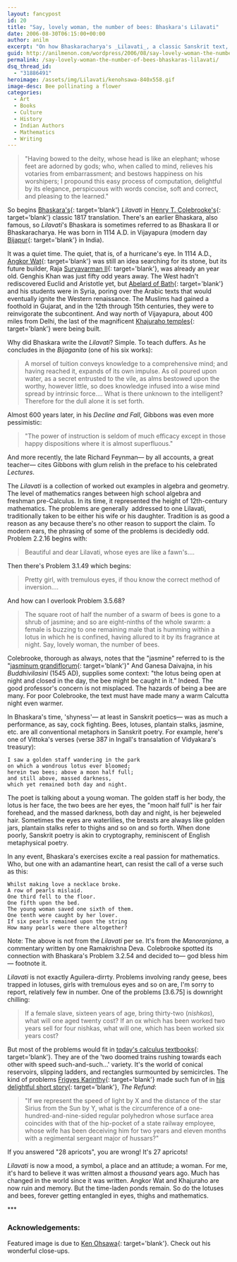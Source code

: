 ```yaml
---
layout: fancypost
id: 20
title: "Say, lovely woman, the number of bees: Bhaskara's Lilavati"
date: 2006-08-30T06:15:00+00:00
author: anilm
excerpt: "On how Bhaskaracharya's _Lilavati_, a classic Sanskrit text, pollinated mathematics with poetry."
guid: http://anilmenon.com/wordpress/2006/08/say-lovely-woman-the-number-of-bees-bhaskaras-lilavati.html
permalink: /say-lovely-woman-the-number-of-bees-bhaskaras-lilavati/
dsq_thread_id:
  - "31886491"
heroimage: /assets/img/Lilavati/kenohsawa-840x558.gif
image-desc: Bee pollinating a flower
categories:
  - Art
  - Books
  - Culture
  - History
  - Indian Authors
  - Mathematics
  - Writing
---
```

> "Having bowed to the deity, whose head is like an elephant; whose feet are adorned by gods; who, when called to mind, relieves his votaries from embarrassment; and bestows happiness on his worshipers; I propound this easy process of computation, delightful by its elegance, perspicuous with words concise, soft and correct, and pleasing to the learned."

So begins [Bhaskara's](http://www-gap.dcs.st-and.ac.uk/%7Ehistory/Biographies/Bhaskara_II.html){: target='blank'} _Lilavati_ in [Henry T. Colebrooke's](http://en.wikipedia.org/wiki/Henry_Thomas_Colebrooke){: target='blank'} classic 1817 translation. There's an earlier Bhaskara, also famous, so _Lilavati_'s Bhaskara is sometimes referred to as Bhaskara II or Bhaskaracharya. He was born in 1114 A.D. in Vijayapura (modern day [Bijapur](http://en.wikipedia.org/wiki/Bijapur){: target='blank'} in India).

It was a quiet time. The quiet, that is, of a hurricane's eye. In 1114 A.D., [Angkor Wat](http://en.wikipedia.org/wiki/Angkor_Wat){: target='blank'} was still an idea searching for its stone, but its future builder, Raja [Suryavarman II](http://en.wikipedia.org/wiki/Suryavarman_II){: target='blank'}, was already an year old. Genghis Khan was just fifty odd years away. The West hadn't rediscovered Euclid and Aristotle yet, but [Abelard of Bath](http://www.brlsi.org/proceed1999/lecture100399.htm){: target='blank'} and his students were in Syria, poring over the Arabic texts that would eventually ignite the Western renaissance. The Muslims had gained a foothold in Gujarat, and in the 12th through 15th centuries, they were to reinvigorate the subcontinent. And way north of Vijayapura, about 400 miles from Delhi, the last of the magnificent [Khajuraho temples](http://www.sawf.org/newedit/edit04172000/history.asp){: target='blank'} were being built.

Why did Bhaskara write the _Lilavati_? Simple. To teach duffers. As he concludes in the _Bijaganita_ (one of his six works):

> A morsel of tuition conveys knowledge to a comprehensive mind; and having reached it, expands of its own impulse. As oil poured upon water, as a secret entrusted to the vile, as alms bestowed upon the worthy, however little, so does knowledge infused into a wise mind spread by intrinsic force.... What is there unknown to the intelligent? Therefore for the dull alone it is set forth.

Almost 600 years later, in his _Decline and Fall_, Gibbons was even more pessimistic:

> "The power of instruction is seldom of much efficacy except in those happy dispositions where it is almost superfluous."

And more recently, the late Richard Feynman&mdash; by all accounts, a great teacher&mdash; cites Gibbons with glum relish in the preface to his celebrated _Lectures_.

The _Lilavati_ is a collection of worked out examples in algebra and geometry. The level of mathematics ranges between high school algebra and freshman pre-Calculus. In its time, it represented the height of 12th-century mathematics. The problems are generally  addressed to one Lilavati, traditionally taken to be either his wife or his daughter. Tradition is as good a reason as any because there's no other reason to support the claim. To modern ears, the phrasing of some of the problems is decidedly odd. Problem 2.2.16 begins with:

> Beautiful and dear Lilavati, whose eyes are like a fawn's....

Then there's Problem 3.1.49 which begins:

> Pretty girl, with tremulous eyes, if thou know the correct method of inversion....

And how can I overlook Problem 3.5.68?

> The square root of half the number of a swarm of bees is gone to a shrub of jasmine; and so are eight-ninths of the whole swarm: a female is buzzing to one remaining male that is humming within a lotus in which he is confined, having allured to it by its fragrance at night. Say, lovely woman, the number of bees.

Colebrooke, thorough as always, notes that the "jasmine" referred to is the "[jasminum grandiflorum](http://cookislands.bishopmuseum.org/MM/MX1-4/4P294_Jasm-gran_RR_GM2_MX.jpg){: target='blank'}" And Ganesa Daivajna, in his _Buddhivilasini_ (1545 AD), supplies some context: "the lotus being open at night and closed in the day, the bee might be caught in it." Indeed. The good professor's concern is not misplaced. The hazards of being a bee are many. For poor Colebrooke, the text must have made many a warm Calcutta night even warmer.

In Bhaskara's time, 'shyness'&mdash; at least in Sanskrit poetics&mdash; was as much a performance, as say, cock fighting. Bees, lotuses, plantain stalks, jasmine, etc. are all conventional metaphors in Sanskrit poetry. For example, here's one of Vittoka's verses (verse 387 in Ingall's transalation of Vidyakara's treasury):

~~~~~~~~
I saw a golden staff wandering in the park  
on which a wondrous lotus ever bloomed;  
herein two bees; above a moon half full;  
and still above, massed darkness,  
which yet remained both day and night.
~~~~~~~~

The poet is talking about a young woman. The golden staff is her body, the lotus is her face, the two bees are her eyes, the "moon half full" is her fair forehead, and the massed darkness, both day and night, is her bejeweled hair. Sometimes the eyes are waterlilies, the breasts are always like golden jars, plantain stalks refer to thighs and so on and so forth. When done poorly, Sanskrit poetry is akin to cryptography, reminiscent of English metaphysical poetry.

In any event, Bhaskara's exercises excite a real passion for mathematics. Who, but one with an adamantine heart, can resist the call of a verse such as this:

~~~~~~~~
Whilst making love a necklace broke.  
A row of pearls mislaid.  
One third fell to the floor.  
One fifth upon the bed.  
The young woman saved one sixth of them.  
One tenth were caught by her lover.  
If six pearls remained upon the string  
How many pearls were there altogether?
~~~~~~~~

Note: The above is not from the _Lilavati_ per se. It's from the _Manoranjana_, a commentary written by one Ramakrishna Deva. Colebrooke spotted its connection with Bhaskara's Problem 3.2.54 and decided to&mdash; god bless him&mdash; footnote it.

_Lilavati_ is not exactly Aguilera-dirrty. Problems involving randy geese, bees trapped in lotuses, girls with tremulous eyes and so on are, I'm sorry to report, relatively few in number. One of the problems [3.6.75] is downright chilling:

> If a female slave, sixteen years of age, bring thirty-two (_nishkas_), what will one aged twenty cost? If an ox which has been worked two years sell for four nishkas, what will one, which has been worked six years cost?

But most of the problems would fit in [today's calculus textbooks](http://talldarkandmysterious.ca/misc/dudleyarticle.htm){: target='blank'}. They are of the 'two doomed trains rushing towards each other with speed such-and-such&#8230;' variety. It's the world of conical reservoirs, slipping ladders, and rectangles surmounted by semicircles. The kind of problems [Frigyes Karinthy](http://www.frankfurt.matav.hu/angol/irok/karinthy/elet.htm){: target='blank'} made such fun of in [his delightful short story](http://chennaicentral.blogspot.com/2005/04/again-continuing-from-my-musings-on.html){: target='blank'}, _The Refund_:

>"If we represent the speed of light by X and the distance of the star Sirius from the Sun by Y, what is the circumference of a one-hundred-and-nine-sided regular polyhedron whose surface area coincides with that of the hip-pocket of a state railway employee, whose wife has been deceiving him for two years and eleven months with a regimental sergeant major of hussars?" 

If you answered "28 apricots", you are wrong! It's 27 apricots!

_Lilavati_ is now a mood, a symbol, a place and an attitude; a woman. For me, it's hard to believe it was written almost a _thousand_ years ago. Much has changed in the world since it was written. Angkor Wat and Khajuraho are now ruin and memory. But the time-laden ponds remain. So do the lotuses and bees, forever getting entangled in eyes, thighs and mathematics.

\*\*\*

### Acknowledgements:

Featured image is due to [Ken Ohsawa](http://www.fotoblur.com/people/ken_yokohama){: target='blank'}. Check out his wonderful close-ups.
